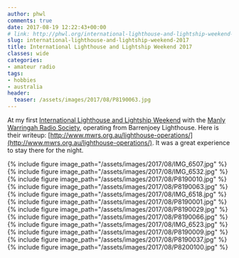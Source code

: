 ```yaml
---
author: phwl
comments: true
date: 2017-08-19 12:22:43+00:00
# link: http://phwl.org/international-lighthouse-and-lightship-weekend-2017/
slug: international-lighthouse-and-lightship-weekend-2017
title: International Lighthouse and Lightship Weekend 2017
classes: wide
categories:
- amateur radio
tags:
- hobbies
- australia
header:
  teaser: /assets/images/2017/08/P8190063.jpg
---
```


At my first [International Lighthouse and Lightship Weekend](https://illw.net/) with the [Manly Warringah Radio Society](http://www.mwrs.org.au/), operating from Barrenjoey Lighthouse. Here is their writeup: [http://www.mwrs.org.au/lighthouse-operations/](http://www.mwrs.org.au/lighthouse-operations/). It was a great experience to stay there for the night.

{% include figure image_path="/assets/images/2017/08/IMG_6507.jpg" %}
{% include figure image_path="/assets/images/2017/08/IMG_6532.jpg" %}
{% include figure image_path="/assets/images/2017/08/P8190010.jpg" %}
{% include figure image_path="/assets/images/2017/08/P8190063.jpg" %}
{% include figure image_path="/assets/images/2017/08/IMG_6518.jpg" %}
{% include figure image_path="/assets/images/2017/08/P8190001.jpg" %}
{% include figure image_path="/assets/images/2017/08/P8190029.jpg" %}
{% include figure image_path="/assets/images/2017/08/P8190066.jpg" %}
{% include figure image_path="/assets/images/2017/08/IMG_6523.jpg" %}
{% include figure image_path="/assets/images/2017/08/P8190009.jpg" %}
{% include figure image_path="/assets/images/2017/08/P8190037.jpg" %}
{% include figure image_path="/assets/images/2017/08/P8200100.jpg" %}
